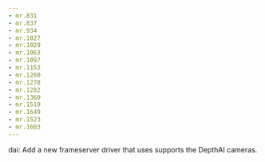 ```yaml
---
- mr.831
- mr.837
- mr.934
- mr.1027
- mr.1029
- mr.1063
- mr.1097
- mr.1153
- mr.1260
- mr.1278
- mr.1282
- mr.1360
- mr.1519
- mr.1649
- mr.1523
- mr.1603
---
```


dai: Add a new frameserver driver that uses supports the DepthAI cameras.
